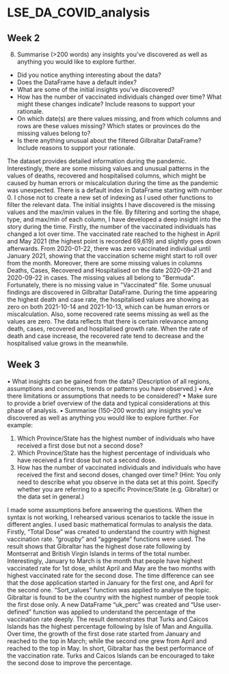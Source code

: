 # LSE_DA_COVID_analysis

## Week 2
8. Summarise (>200 words) any insights you've discovered as well as anything you would like to explore further.
- Did you notice anything interesting about the data?
- Does the DataFrame have a default index? 
- What are some of the initial insights you've discovered?
- How has the number of vaccinated individuals changed over time? What might these changes indicate? Include reasons to support your rationale.
- On which date(s) are there values missing, and from which columns and rows are these values missing? Which states or provinces do the missing values belong to?
- Is there anything unusual about the filtered Gilbraltar DataFrame? Include reasons to support your rationale.

The dataset provides detailed information during the pandemic. Interestingly, there are some missing values and unusual patterns in the values of deaths, recovered and hospitalised columns, which might be caused by human errors or miscalculation during the time as the pandemic was unexpected.
There is a default index in DataFrame starting with number 0. I chose not to create a new set of indexing as I used other functions to filter the relevant data. The initial insights I have discovered is the missing values and the max/min values in the file. By filtering and sorting the shape, type, and max/min of each column, I have developed a deep insight into the story during the time. Firstly, the number of the vaccinated individuals has changed a lot over time. The vaccinated rate reached to the highest in April and May 2021 (the highest point is recorded 69,619) and slightly goes down afterwards. From 2020-01-22, there was zero vaccinated individual until January 2021, showing that the vaccination scheme might start to roll over from the month. Moreover, there are some missing values in columns Deaths, Cases, Recovered and Hospitalised on the date 2020-09-21 and 2020-09-22 in cases. The missing values all belong to "Bermuda". Fortunately, there is no missing value in "Vaccinated" file.
Some unusual findings are discovered in Gilbraltar DataFrame. During the time appearing the highest death and case rate, the hospitalised values are showing as zero on both 2021-10-14 and 2021-10-13, which can be human errors or miscalculation. Also, some recovered rate seems missing as well as the values are zero. The data reflects that there is certain relevance among death, cases, recovered and hospitalised growth rate. When the rate of death and case increase, the recovered rate tend to decrease and the hospitalised value grows in the meanwhile.

## Week 3
•	What insights can be gained from the data? (Description of all regions, assumptions and concerns, trends or patterns you have observed.)
•	Are there limitations or assumptions that needs to be considered?
•	Make sure to provide a brief overview of the data and typical considerations at this phase of analysis.
•	Summarise (150–200 words) any insights you've discovered as well as anything you would like to explore further. For example:
1.	Which Province/State has the highest number of individuals who have received a first dose but not a second dose?
2.	Which Province/State has the highest percentage of individuals who have received a first dose but not a second dose.
3.	How has the number of vaccinated individuals and individuals who have received the first and second doses, changed over time? (Hint: You only need to describe what you observe in the data set at this point. Specify whether you are referring to a specific Province/State (e.g. Gibraltar) or the data set in general.)

I made some assumptions before answering the questions. When the syntax is not working, I rehearsed various scenarios to tackle the issue in different angles. I used basic mathematical formulas to analysis the data. Firstly, “Total Dose” was created to understand the country with highest vaccination rate. “groupby” and “aggregate” functions were used. The result shows that Gibraltar has the highest dose rate following by Montserrat and British Virgin Islands in terms of the total number. Interestingly, January to March is the month that people have highest vaccinated rate for 1st dose, whilst April and May are the two months with highest vaccinated rate for the second dose. The time difference can see that the dose application started in January for the first one, and April for the second one. “Sort_values” function was applied to analyse the topic. Gibraltar is found to be the country with the highest number of people took the first dose only. A new DataFrame “uk_perc” was created and “Use user-defined” function was applied to understand the percentage of the vaccination rate deeply. The result demonstrates that Turks and Caicos Islands has the highest percentage following by Isle of Man and Anguilla. Over time, the growth of the first dose rate started from January and reached to the top in March; while the second one grew from April and reached to the top in May. In short, Gibraltar has the best performance of the vaccination rate. Turks and Caicos Islands can be encouraged to take the second dose to improve the percentage.
